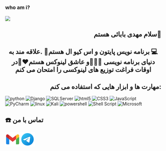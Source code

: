 ### who am i?

<img align=center src="https://github.com/MahdiBabaeiPro/MahdiBabaeiPro/assets/170164600/9ad64a5d-cd98-46fa-9b61-d661dd464c1e">

<h2 align=right dir=rtl> 👋سلام مهدی بابائی هستم </h2>

<h2 align=center dir=rtl>💻 برنامه نویس پایتون و اس کیو ال هستم🐍 .علاقه مند به دنیای برنامه نویسی 👨🏻‍💻و عاشق لینوکس هستم❤️🐧در اوقات فراغت توزیع های لینوکسی را امتحان می کنم  </h2>

<h2 align=right>مهارت ها و ابزار هایی که استفاده می کنم:</h2>

![python](https://img.shields.io/badge/Python-14354C?style=for-the-badge&logo=python&logoColor=white)  ![Django](https://img.shields.io/badge/django-%23092E20.svg?style=for-the-badge&logo=django&logoColor=white)  ![SQLServer](https://img.shields.io/badge/Microsoft%20SQL%20Server-CC2927.svg?style=for-the-badge&logo=Microsoft-SQL-Server&logoColor=white)  ![html5](https://img.shields.io/badge/HTML5-E34F26?style=for-the-badge&logo=html5&logoColor=white)  ![CSS3](https://img.shields.io/badge/css3-%231572B6.svg?style=for-the-badge&logo=css3&logoColor=white)  ![JavaScript](https://img.shields.io/badge/javascript-%23323330.svg?style=for-the-badge&logo=javascript&logoColor=%23F7DF1E)  ![PyCharm](https://img.shields.io/badge/pycharm-143?style=for-the-badge&logo=pycharm&logoColor=black&color=black&labelColor=green)
  ![linux](https://img.shields.io/badge/Linux-FCC624?style=for-the-badge&logo=linux&logoColor=black)  ![Kali](https://img.shields.io/badge/Kali-268BEE?style=for-the-badge&logo=kalilinux&logoColor=white)  ![powershell](https://img.shields.io/badge/Powershell-2CA5E0?style=for-the-badge&logo=powershell&logoColor=white)  ![Shell Script](https://img.shields.io/badge/shell_script-%23121011.svg?style=for-the-badge&logo=gnu-bash&logoColor=white)  ![Microsoft](https://img.shields.io/badge/Microsoft-0078D4?style=for-the-badge&logo=microsoft&logoColor=white)  

<h2>☎️ تماس با من</h2>
<a href="mailto:mahdi.babaei.pro@gmail.com"><img src="image/icons8-gmail-48.png"></a><a href="https://t.me/Mahdi_Babaei_pro"><img src="image/icons8-telegram-48.png"></a>
